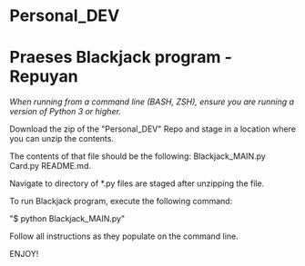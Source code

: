 # Personal_DEV
# Praeses Blackjack program - Repuyan

*When running from a command line (BASH, ZSH), ensure you are running a version of Python 3 or higher.* 

Download the zip of the "Personal_DEV" Repo and stage in a location where you can unzip the contents.

The contents of that file should be the following:
    Blackjack_MAIN.py
    Card.py
    README.md.

Navigate to directory of *.py files are staged after unzipping the file. 

To run Blackjack program, execute the following command: 

"$ python Blackjack_MAIN.py"

Follow all instructions as they populate on the command line. 

ENJOY!